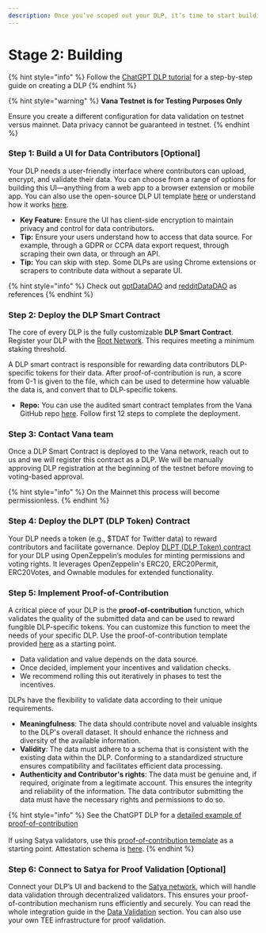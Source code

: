 ```yaml
---
description: Once you’ve scoped out your DLP, it’s time to start building.
---
```


# Stage 2: Building

{% hint style="info" %}
Follow the [ChatGPT DLP tutorial](https://github.com/vana-com/vana-dlp-chatgpt/blob/main/docs/running\_on\_testnet.md) for a step-by-step guide on creating a DLP
{% endhint %}

{% hint style="warning" %}
**Vana Testnet is for Testing Purposes Only**

Ensure you create a different configuration for data validation on testnet versus mainnet. Data privacy cannot be guaranteed in testnet.&#x20;
{% endhint %}

### **Step 1: Build a UI for Data Contributors \[Optional]**

Your DLP needs a user-friendly interface where contributors can upload, encrypt, and validate their data. You can choose from a range of options for building this UI—anything from a web app to a browser extension or mobile app. You can also use the open-source DLP UI template [here](https://github.com/vana-com/vana-dlp-ui) or understand how it works [here](../../core-concepts/data-ingress/data-storage.md).

* **Key Feature:** Ensure the UI has client-side encryption to maintain privacy and control for data contributors.
* **Tip:** Ensure your users understand how to access that data source. For example, through a GDPR or CCPA data export request, through scraping their own data, or through an API.&#x20;
* **Tip:** You can skip with step. Some DLPs are using Chrome extensions or scrapers to contribute data without a separate UI.

{% hint style="info" %}
Check out [gptDataDAO](https://www.gptdatadao.org/) and [redditDataDAO](https://rdatadao.org/) as references
{% endhint %}

### **Step 2: Deploy the DLP Smart Contract**

The core of every DLP is the fully customizable **DLP Smart Contract**. Register your DLP with the [Root Network](../../core-concepts/key-elements/smart-contracts.md#root-network-contract). This requires meeting a minimum staking threshold.&#x20;

A DLP smart contract is responsible for rewarding data contributors DLP-specific tokens for their data. After proof-of-contribution is run, a score from 0-1 is given to the file, which can be used to determine how valuable the data is, and convert that to DLP-specific tokens.

* **Repo:** You can use the audited smart contract templates from the Vana GitHub repo [here](https://github.com/vana-com/vana-dlp-smart-contracts). Follow first 12 steps to complete the deployment.

### **Step 3: Contact Vana team**

Once a DLP Smart Contract is deployed to the Vana network, reach out to us and we will register this contract as a DLP. We will be manually approving DLP registration at the beginning of the testnet before moving to voting-based approval.&#x20;

{% hint style="info" %}
On the Mainnet this process will become permissionless.
{% endhint %}

### **Step 4: Deploy the DLPT (DLP Token) Contract**

Your DLP needs a token (e.g., $TDAT for Twitter data) to reward contributors and facilitate governance. Deploy [DLPT (DLP Token) contract](https://github.com/vana-com/vana-dlp-smart-contracts?tab=readme-ov-file#dlpt-contract) for your DLP using OpenZeppelin’s modules for minting permissions and voting rights. It leverages OpenZeppelin's ERC20, ERC20Permit, ERC20Votes, and Ownable modules for extended functionality.

### **Step 5: Implement Proof-of-Contribution**

A critical piece of your DLP is the **proof-of-contribution** function, which validates the quality of the submitted data and can be used to reward fungible DLP-specific tokens. You can customize this function to meet the needs of your specific DLP. Use the proof-of-contribution template provided [here](https://github.com/vana-com/vana-satya-proof-template) as a starting point.

* Data validation and value depends on the data source.
* Once decided, implement your incentives and validation checks.
* We recommend rolling this out iteratively in phases to test the incentives.

DLPs have the flexibility to validate data according to their unique requirements.&#x20;

* **Meaningfulness**: The data should contribute novel and valuable insights to the DLP's overall dataset. It should enhance the richness and diversity of the available information.
* **Validity**: The data must adhere to a schema that is consistent with the existing data within the DLP. Conforming to a standardized structure ensures compatibility and facilitates efficient data processing.
* **Authenticity and Contributor's rights**: The data must be genuine and, if required, originate from a legitimate account. This ensures the integrity and reliability of the information. The data contributor submitting the data must have the necessary rights and permissions to do so.

{% hint style="info" %}
See the ChatGPT DLP for a [detailed example of proof-of-contribution](https://github.com/vana-com/vana-dlp-chatgpt/blob/main/docs/proof\_of\_contribution.md)\
\
If using Satya validators, use this [proof-of-contribution template](https://github.com/vana-com/vana-satya-proof-template/) as a starting point. Attestation schema is [here](../../core-concepts/data-ingress/data-attestation.md).
{% endhint %}

### **Step 6: Connect to Satya for Proof Validation \[Optional]**

Connect your DLP’s UI and backend to the [Satya network](../../core-concepts/roles/satya-validators.md), which will handle data validation through decentralized validators. This ensures your proof-of-contribution mechanism runs efficiently and securely. You can read the whole integration guide in the [Data Validation](../../core-concepts/data-ingress/data-validation.md) section. You can also use your own TEE infrastructure for proof validation.
